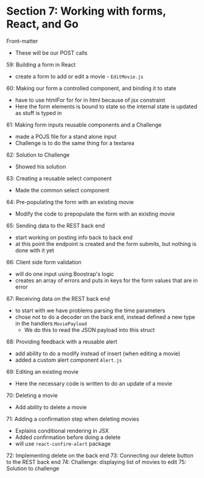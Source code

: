 # Section 7: Working with forms, React, and Go
Front-matter
- These will be our POST calls

59: Building a form in React
- create a form to add or edit a movie - `EditMovie.js`
  
60: Making our form a controlled component, and binding it to state
- have to use htmlFor for for in html because of jsx constraint
- Here the form elements is bound to state so the internal state is updated as stuff is typed in

61: Making form inputs reusable components and a Challenge
- made a POJS file for a stand alone input
- Challenge is to do the same thing for a textarea

62: Solution to Challenge
- Showed his solution
  
63: Creating a reusable select component
- Made the common select component
  
64: Pre-populating the form with an existing movie
- Modify the code to prepopulate the form with an existing movie
  
65: Sending data to the REST back end
- start working on posting info back to back end
- at this point the endpoint is created and the form submits, but nothing is done with it yet
  
66: Client side form validation
- will do one input using Boostrap's logic
- creates an array of errors and puts in keys for the form values that are in error
    
67: Receiving data on the REST back end
- to start with we have problems parsing the time parameters
- chose not to do a decoder on the back end, instead defined a new type in the handlers `MoviePayload`  
  - We do this to read the JSON payload into this struct 


68: Providing feedback with a reusable alert
- add ability to do a modify instead of insert (when editing a movie)
- added a custom alert component `Alert.js`
  
69: Editing an existing movie
- Here the necessary code is written to do an update of a movie
  
70: Deleting a movie
- Add ability to delete a movie

71: Adding a confirmation step when deleting movies
- Explains conditional rendering in JSX 
- Added confirmation before doing a delete
- will use `react-confirm-alert` package

72: Implementing delete on the back end
73: Connecting our delete button to the REST back end
74: Challenge: displaying list of movies to edit
75: Solution to challenge